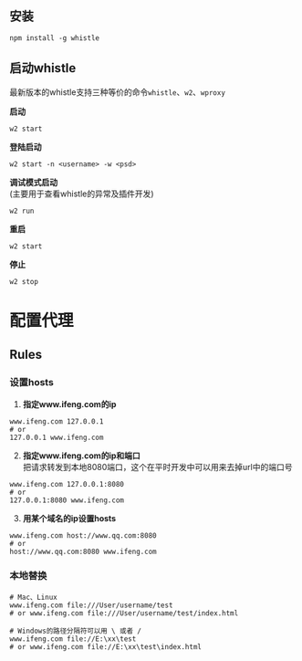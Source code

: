 ## 安装
```shell
npm install -g whistle
```

## 启动whistle
最新版本的whistle支持三种等价的命令`whistle`、`w2`、`wproxy`

**启动**
```shell
w2 start
```

**登陆启动**
```shell
w2 start -n <username> -w <psd>
```

**调试模式启动**  
(主要用于查看whistle的异常及插件开发)
```shell
w2 run 
```

**重启**
```shell
w2 start
```

**停止**
```shell
w2 stop
```
# 配置代理
## Rules
### 设置hosts
1. **指定www.ifeng.com的ip**
```
www.ifeng.com 127.0.0.1
# or
127.0.0.1 www.ifeng.com
```
2. **指定www.ifeng.com的ip和端口**  
把请求转发到本地8080端口，这个在平时开发中可以用来去掉url中的端口号
```
www.ifeng.com 127.0.0.1:8080
# or
127.0.0.1:8080 www.ifeng.com
```
3. **用某个域名的ip设置hosts**
```
www.ifeng.com host://www.qq.com:8080
# or
host://www.qq.com:8080 www.ifeng.com
```

### 本地替换
```
# Mac、Linux
www.ifeng.com file:///User/username/test
# or www.ifeng.com file:///User/username/test/index.html

# Windows的路径分隔符可以用 \ 或者 /
www.ifeng.com file://E:\xx\test
# or www.ifeng.com file://E:\xx\test\index.html
```

